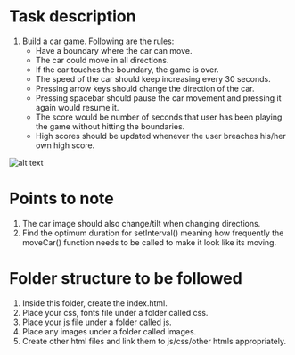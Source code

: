# Task description

1. Build a car game. Following are the rules:
    * Have a boundary where the car can move.
    * The car could move in all directions.
    * If the car touches the boundary, the game is over.
    * The speed of the car should keep increasing every 30 seconds.
    * Pressing arrow keys should change the direction of the car.
    * Pressing spacebar should pause the car movement and pressing it again would resume it.
    * The score would be number of seconds that user has been playing the game without hitting the boundaries.
    * High scores should be updated whenever the user breaches his/her own high score.

![alt text]("./car-animation.gif")

# Points to note
1. The car image should also change/tilt when changing directions.
2. Find the optimum duration for setInterval() meaning how frequently the moveCar() function needs to be called to make it look like its moving.


# Folder structure to be followed
1. Inside this folder, create the index.html.
2. Place your css, fonts file under a folder called css.
3. Place your js file  under a folder called js.
4. Place any images under a folder called images.
5. Create other html files and link them to js/css/other htmls appropriately.